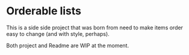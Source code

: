 # Orderable lists

This is a side side project that was born from need to make items order easy to change (and with style, perhaps).

Both project and Readme are WIP at the moment.
